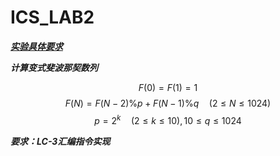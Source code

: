 # ICS_LAB2

***[实验具体要求](https://ics.liuly.moe/labs/lab2.html)***

***计算变式斐波那契数列***

$$F(0) = F(1) = 1$$
$$F(N) = F(N-2) \% p + F(N-1) \% q \quad (2 \leq N \leq 1024)$$
$$p = 2^{k} \quad (2 \leq k \leq 10),10\leq q \leq 1024$$

***要求：LC-3汇编指令实现***